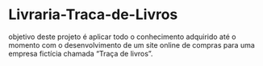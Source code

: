 # Livraria-Traca-de-Livros
 objetivo deste projeto é aplicar todo o conhecimento adquirido até o momento com o desenvolvimento de um site online de compras para uma empresa fictícia chamada “Traça de livros”.
